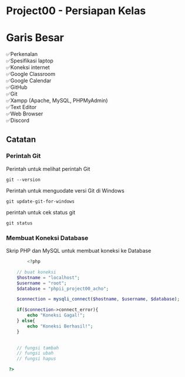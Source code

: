 # Project00 - Persiapan Kelas

# Garis Besar
✅Perkenalan <br>
✅Spesifikasi laptop <br>
✅Koneksi internet <br>
✅Google Classroom <br>
✅Google Calendar <br>
✅GitHub <br>
✅Git <br>
✅Xampp (Apache, MySQL, PHPMyAdmin) <br>
✅Text Editor <br>
✅Web Browser <br>
✅Discord <br>

## Catatan

### Perintah Git

Perintah untuk melihat perintah Git
```
git --version
```

Perintah untuk menguodate versi Git di Windows
```
git update-git-for-windows
```

perintah untuk cek status git
```
git status
```

### Membuat Koneksi Database

Skrip PHP dan MySQL untuk membuat koneksi ke Database

```php
		<?php 

	// buat koneksi
	$hostname = "localhost";
	$username = "root";
	$database = "phpii_project00_acho";

	$connection = mysqli_connect($hostname, $username, $database);

	if($connection->connect_error){
		echo "Koneksi Gagal!";
	} else{
		echo "Koneksi Berhasil!";
	}

	
	// fungsi tambah
	// fungsi ubah
	// fungsi hapus

 ?>
